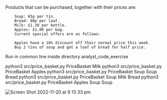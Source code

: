 

Products that can be purchased, together with their prices are:
     
        Soup: 65p per tin.
        Bread: 80p per loaf.
        Milk: £1.30 per bottle.
        Apples: £1.00 per bag.
        Current special offers are as follows:
        
        Apples have a 10% discount off their normal price this week.
        Buy 2 tins of soup and get a loaf of bread for half price.

Run in common line inside directory analyst_code_exercise


python3 src/price_basket.py PriceBasket Milk
python3 src/price_basket.py PriceBasket Apples
python3 src/price_basket.py PriceBasket Soup Soup Bread 
python3 src/price_basket.py PriceBasket Soup Milk Bread
python3 src/price_basket.py PriceBasket Apples Soup Soup


![Screen Shot 2022-11-20 at 9 13 33 pm](https://user-images.githubusercontent.com/74011227/202926543-75a784b6-cfb1-472a-9eed-c91cfa1870ab.png)
